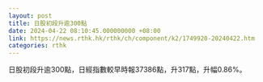 ```yaml
---
layout: post
title: 日股初段升逾300點
date: 2024-04-22 08:10:45.000000000 +08:00
link: https://news.rthk.hk/rthk/ch/component/k2/1749920-20240422.htm
categories: rthk
---
```


日股初段升逾300點，日經指數較早時報37386點，升317點，升幅0.86%。
